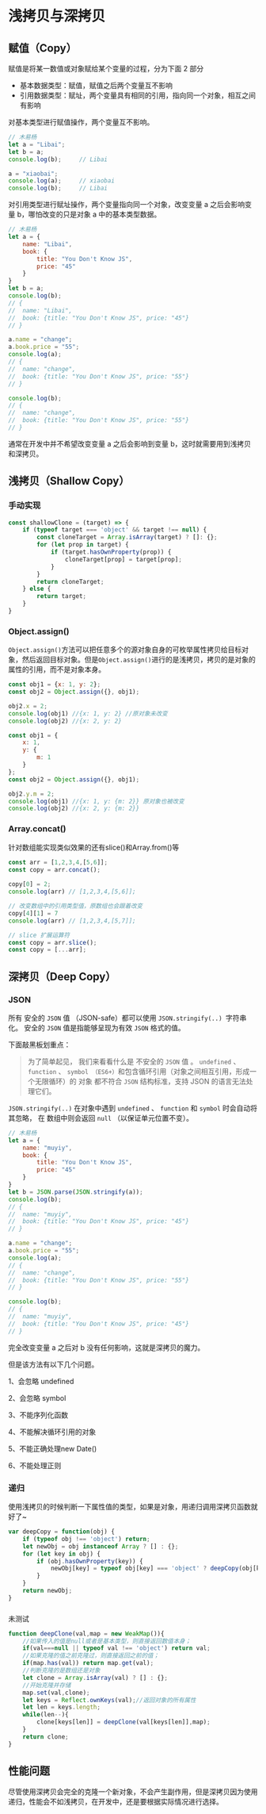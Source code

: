 # 浅拷贝与深拷贝

## 赋值（Copy）

赋值是将某一数值或对象赋给某个变量的过程，分为下面 2 部分

- 基本数据类型：赋值，赋值之后两个变量互不影响
- 引用数据类型：赋址，两个变量具有相同的引用，指向同一个对象，相互之间有影响

对基本类型进行赋值操作，两个变量互不影响。

```js
// 木易杨
let a = "Libai";
let b = a;
console.log(b);     // Libai

a = "xiaobai";
console.log(a);     // xiaobai
console.log(b);     // Libai
```

对引用类型进行赋址操作，两个变量指向同一个对象，改变变量 a 之后会影响变量 b，哪怕改变的只是对象 a 中的基本类型数据。

```js
// 木易杨
let a = {
    name: "Libai",
    book: {
        title: "You Don't Know JS",
        price: "45"
    }
}
let b = a;
console.log(b);
// {
// 	name: "Libai",
// 	book: {title: "You Don't Know JS", price: "45"}
// } 

a.name = "change";
a.book.price = "55";
console.log(a);
// {
// 	name: "change",
// 	book: {title: "You Don't Know JS", price: "55"}
// } 

console.log(b);
// {
// 	name: "change",
// 	book: {title: "You Don't Know JS", price: "55"}
// } 
```

通常在开发中并不希望改变变量 a 之后会影响到变量 b，这时就需要用到浅拷贝和深拷贝。

## 浅拷贝（Shallow Copy）

### 手动实现

```js
const shallowClone = (target) => {
    if (typeof target === 'object' && target !== null) {
        const cloneTarget = Array.isArray(target) ? []: {};
        for (let prop in target) {
            if (target.hasOwnProperty(prop)) {
                cloneTarget[prop] = target[prop];
            }
        }
        return cloneTarget;
    } else {
        return target;
    }
}
```

### Object.assign()

`Object.assign()`方法可以把任意多个的源对象自身的可枚举属性拷贝给目标对象，然后返回目标对象。但是`Object.assign()`进行的是浅拷贝，拷贝的是对象的属性的引用，而不是对象本身。

```js
const obj1 = {x: 1, y: 2};
const obj2 = Object.assign({}, obj1);

obj2.x = 2;
console.log(obj1) //{x: 1, y: 2} //原对象未改变
console.log(obj2) //{x: 2, y: 2}

const obj1 = {
    x: 1, 
    y: {
        m: 1
    }
};
const obj2 = Object.assign({}, obj1);

obj2.y.m = 2;
console.log(obj1) //{x: 1, y: {m: 2}} 原对象也被改变
console.log(obj2) //{x: 2, y: {m: 2}}
```

### Array.concat()

针对数组能实现类似效果的还有slice()和Array.from()等

```js
const arr = [1,2,3,4,[5,6]];
const copy = arr.concat();
   
copy[0] = 2; 
console.log(arr) // [1,2,3,4,[5,6]];

// 改变数组中的引用类型值，原数组也会跟着改变
copy[4][1] = 7
console.log(arr) // [1,2,3,4,[5,7]];

// slice 扩展运算符
const copy = arr.slice();
const copy = [...arr];
```

## 深拷贝（Deep Copy）

### JSON

所有 安全的 `JSON` 值 （JSON-safe）都可以使用 `JSON.stringify(..) `字符串化。 安全的 `JSON` 值是指能够呈现为有效 `JSON` 格式的值。


下面敲黑板划重点：

> 为了简单起见， 我们来看看什么是 不安全的 `JSON` 值 。 `undefined` 、 `function` 、 `symbol （ES6+）`和包含循环引用（对象之间相互引用，形成一个无限循环）的 对象 都不符合 `JSON` 结构标准，支持 JSON 的语言无法处理它们。


`JSON.stringify(..)` 在对象中遇到 `undefined` 、 `function` 和 `symbol` 时会自动将其忽略， 在 数组中则会返回 `null` （以保证单元位置不变）。

```js
// 木易杨
let a = {
    name: "muyiy",
    book: {
        title: "You Don't Know JS",
        price: "45"
    }
}
let b = JSON.parse(JSON.stringify(a));
console.log(b);
// {
// 	name: "muyiy",
// 	book: {title: "You Don't Know JS", price: "45"}
// } 

a.name = "change";
a.book.price = "55";
console.log(a);
// {
// 	name: "change",
// 	book: {title: "You Don't Know JS", price: "55"}
// } 

console.log(b);
// {
// 	name: "muyiy",
// 	book: {title: "You Don't Know JS", price: "45"}
// } 
```

完全改变变量 a 之后对 b 没有任何影响，这就是深拷贝的魔力。

但是该方法有以下几个问题。

1、会忽略 undefined

2、会忽略 symbol

3、不能序列化函数

4、不能解决循环引用的对象

5、不能正确处理new Date()

6、不能处理正则

### 递归

使用浅拷贝的时候判断一下属性值的类型，如果是对象，用递归调用深拷贝函数就好了~

```js
var deepCopy = function(obj) {
    if (typeof obj !== 'object') return;
    let newObj = obj instanceof Array ? [] : {};
    for (let key in obj) {
        if (obj.hasOwnProperty(key)) {
            newObj[key] = typeof obj[key] === 'object' ? deepCopy(obj[key]) : obj[key];
        }
    }
    return newObj;
}
```
### 

未测试

```js
function deepClone(val,map = new WeakMap()){
    //如果传入的值是null或者是基本类型，则直接返回数值本身；
    if(val===null || typeof val !== 'object') return val;
    //如果克隆的值之前克隆过，则直接返回之前的值；
    if(map.has(val)) return map.get(val);
    //判断克隆的是数组还是对象
    let clone = Array.isArray(val) ? [] : {};
    //开始克隆并存储
    map.set(val,clone);
    let keys = Reflect.ownKeys(val);//返回对象的所有属性
    let len = keys.length;
    while(len--){
        clone[keys[len]] = deepClone(val[keys[len]],map);
    }
    return clone;
}

```

## 性能问题

尽管使用深拷贝会完全的克隆一个新对象，不会产生副作用，但是深拷贝因为使用递归，性能会不如浅拷贝，在开发中，还是要根据实际情况进行选择。

